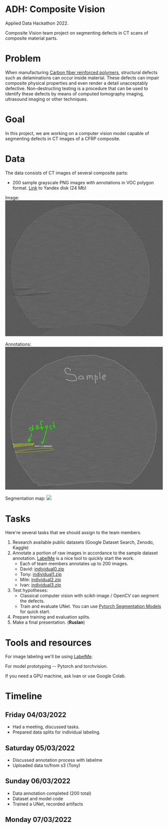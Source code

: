 # ADH: Composite Vision

Applied Data Hackathon 2022.

Composite Vision team project on segmenting defects in CT scans of composite material parts.

# Problem

When manufacturing [Carbon fiber reinforced polymers](https://en.wikipedia.org/wiki/Carbon-fiber-reinforced_polymers),
structural defects such as delaminations can occur inside material.
These defects can impair composite physical properties and even render a detail unacceptably defective.
Non-destructing testing is a procedure that can be used to identify these defects by means of computed tomography imaging,
ultrasound imaging or other techniques.

# Goal

In this project, we are working on a computer vision model capable of segmenting defects in CT images of a CFRP composite.

# Data

The data consists of CT images of several composite parts:

* 200 sample grayscale PNG images with annotations in VOC polygon format.
  [Link](https://disk.yandex.ru/d/9WPI8wIcv91VtA) to Yandex disk (24 Mb)

Image:
![](images/sample.jpg)

Annotations:
![](images/annotated.jpg)

Segmentation map:
![](images/segmentation_map.png)



# Tasks

Here're several tasks that we should assign to the team members.


1. Research available public datasets (Google Dataset Search, Zenodo, Kaggle)
1. Annotate a portion of raw images in accordance to the sample dataset annotation. [LabelMe](https://pypi.org/project/labelme/) is a nice tool to quickly start the work.
   - Each of team members annotates up to 200 images.
   - David: [individual0.zip](https://disk.yandex.ru/d/AiAjtTmxuOUZKQ)
   - Tony: [individual1.zip](https://disk.yandex.ru/d/e-ShqQleCDGwxw)
   - Mile: [individual2.zip](https://disk.yandex.ru/d/6FCQ8F_yOpef0Q)
   - Ivan: [individual3.zip](https://disk.yandex.ru/d/DoKPkHRFmNJnDw)
3. Test hypotheses:
   - Classical computer vision with scikit-image / OpenCV can segment the defects.
   - Train and evaluate UNet. You can use [Pytorch Segmentation Models](https://github.com/qubvel/segmentation_models.pytorch) for quick start.
4. Prepare training and evaluation splits.
5. Make a final presentation. (**Ruslan**)

# Tools and resources

For image labeling we'll be using [LabelMe](https://pypi.org/project/labelme/).

For model prototyping -- Pytorch and torchvision.

If you need a GPU machine, ask Ivan or use Google Colab.

# Timeline

## Friday 04/03/2022

* Had a meeting, discussed tasks.
* Prepared data splits for individual labeling.

## Saturday 05/03/2022

* Discussed annotation process with labelme
* Uploaded data to/from s3 (Tony)

## Sunday 06/03/2022

* Data annotation completed (200 total)
* Dataset and model code
* Trained a UNet, recorded artifacts

## Monday 07/03/2022
